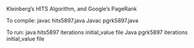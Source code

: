 Kleinberg’s HITS Algorithm, and Google’s PageRank 

To compile: javac hits5897.java
            Javac pgrk5897.java 

To run: java hits5897 iterations initial_value file
        Java pgrk5897 iterations initial_value file 
